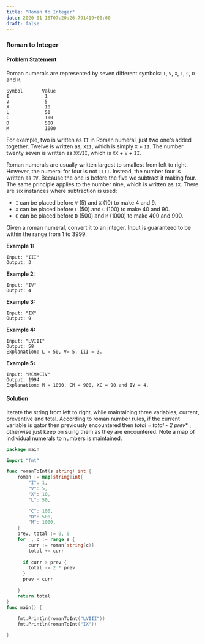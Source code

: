 ```yaml
---
title: "Roman to Integer"
date: 2020-01-16T07:20:26.791419+00:00
draft: false
---
```


### Roman to Integer

#### Problem Statement

Roman numerals are represented by seven different symbols: `I`, `V`, `X`, `L`, `C`, `D` and `M`.

```
Symbol       Value
I             1
V             5
X             10
L             50
C             100
D             500
M             1000
```

For example, two is written as `II` in Roman numeral, just two one's added together. Twelve is written as, `XII`, which is simply `X` + `II`. The number twenty seven is written as `XXVII`, which is `XX` + `V` + `II`.

Roman numerals are usually written largest to smallest from left to right. However, the numeral for four is not `IIII`. Instead, the number four is written as `IV`. Because the one is before the five we subtract it making four. The same principle applies to the number nine, which is written as `IX`. There are six instances where subtraction is used:

- `I` can be placed before `V` (5) and `X` (10) to make 4 and 9. 
- `X` can be placed before `L` (50) and `C` (100) to make 40 and 90. 
- `C` can be placed before `D` (500) and `M` (1000) to make 400 and 900.

Given a roman numeral, convert it to an integer. Input is guaranteed to be within the range from 1 to 3999.

**Example 1:**

```
Input: "III"
Output: 3
```

**Example 2:**

```
Input: "IV"
Output: 4
```

**Example 3:**

```
Input: "IX"
Output: 9
```

**Example 4:**

```
Input: "LVIII"
Output: 58
Explanation: L = 50, V= 5, III = 3.
```

**Example 5:**

```
Input: "MCMXCIV"
Output: 1994
Explanation: M = 1000, CM = 900, XC = 90 and IV = 4.
```

#### Solution

Iterate the string from left to right, while maintaining three variables, current, preventive and total. According to roman number rules, if the current variable is gator then previously encountered then **total = total - 2* prev** , otherwise just keep on suing them as they are encountered. Note a map of individual numerals to numbers is maintained.



````go
package main

import "fmt"

func romanToInt(s string) int {
	roman := map[string]int{
		"I": 1,
		"V": 5,
		"X": 10,
		"L": 50,

		"C": 100,
		"D": 500,
		"M": 1000,
	}
	prev, total := 0, 0
	for _, c := range s {
		curr := roman[string(c)]
		total += curr
		
      if curr > prev {
        total -= 2 * prev
      }
      prev = curr

	}
	return total
}
func main() {

	fmt.Println(romanToInt("LVIII"))
	fmt.Println(romanToInt("IX"))

}

````

